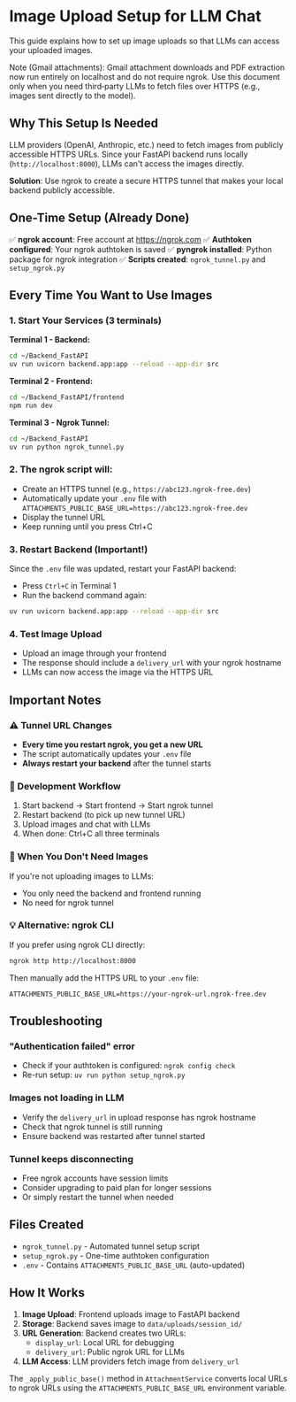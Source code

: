# Image Upload Setup for LLM Chat

This guide explains how to set up image uploads so that LLMs can access your uploaded images.

Note (Gmail attachments): Gmail attachment downloads and PDF extraction now run entirely on localhost and do not require ngrok. Use this document only when you need third‑party LLMs to fetch files over HTTPS (e.g., images sent directly to the model).

## Why This Setup Is Needed

LLM providers (OpenAI, Anthropic, etc.) need to fetch images from publicly accessible HTTPS URLs. Since your FastAPI backend runs locally (`http://localhost:8000`), LLMs can't access the images directly.

**Solution**: Use ngrok to create a secure HTTPS tunnel that makes your local backend publicly accessible.

## One-Time Setup (Already Done)

✅ **ngrok account**: Free account at https://ngrok.com
✅ **Authtoken configured**: Your ngrok authtoken is saved
✅ **pyngrok installed**: Python package for ngrok integration
✅ **Scripts created**: `ngrok_tunnel.py` and `setup_ngrok.py`

## Every Time You Want to Use Images

### 1. Start Your Services (3 terminals)

**Terminal 1 - Backend:**
```bash
cd ~/Backend_FastAPI
uv run uvicorn backend.app:app --reload --app-dir src
```

**Terminal 2 - Frontend:**
```bash
cd ~/Backend_FastAPI/frontend
npm run dev
```

**Terminal 3 - Ngrok Tunnel:**
```bash
cd ~/Backend_FastAPI
uv run python ngrok_tunnel.py
```

### 2. The ngrok script will:
- Create an HTTPS tunnel (e.g., `https://abc123.ngrok-free.dev`)
- Automatically update your `.env` file with `ATTACHMENTS_PUBLIC_BASE_URL=https://abc123.ngrok-free.dev`
- Display the tunnel URL
- Keep running until you press Ctrl+C

### 3. Restart Backend (Important!)
Since the `.env` file was updated, restart your FastAPI backend:
- Press `Ctrl+C` in Terminal 1
- Run the backend command again:
```bash
uv run uvicorn backend.app:app --reload --app-dir src
```

### 4. Test Image Upload
- Upload an image through your frontend
- The response should include a `delivery_url` with your ngrok hostname
- LLMs can now access the image via the HTTPS URL

## Important Notes

### ⚠️ Tunnel URL Changes
- **Every time you restart ngrok, you get a new URL**
- The script automatically updates your `.env` file
- **Always restart your backend** after the tunnel starts

### 🔄 Development Workflow
1. Start backend → Start frontend → Start ngrok tunnel
2. Restart backend (to pick up new tunnel URL)
3. Upload images and chat with LLMs
4. When done: Ctrl+C all three terminals

### 🚫 When You Don't Need Images
If you're not uploading images to LLMs:
- You only need the backend and frontend running
- No need for ngrok tunnel

### 💡 Alternative: ngrok CLI
If you prefer using ngrok CLI directly:
```bash
ngrok http http://localhost:8000
```
Then manually add the HTTPS URL to your `.env` file:
```
ATTACHMENTS_PUBLIC_BASE_URL=https://your-ngrok-url.ngrok-free.dev
```

## Troubleshooting

### "Authentication failed" error
- Check if your authtoken is configured: `ngrok config check`
- Re-run setup: `uv run python setup_ngrok.py`

### Images not loading in LLM
- Verify the `delivery_url` in upload response has ngrok hostname
- Check that ngrok tunnel is still running
- Ensure backend was restarted after tunnel started

### Tunnel keeps disconnecting
- Free ngrok accounts have session limits
- Consider upgrading to paid plan for longer sessions
- Or simply restart the tunnel when needed

## Files Created
- `ngrok_tunnel.py` - Automated tunnel setup script
- `setup_ngrok.py` - One-time authtoken configuration
- `.env` - Contains `ATTACHMENTS_PUBLIC_BASE_URL` (auto-updated)

## How It Works

1. **Image Upload**: Frontend uploads image to FastAPI backend
2. **Storage**: Backend saves image to `data/uploads/session_id/`
3. **URL Generation**: Backend creates two URLs:
   - `display_url`: Local URL for debugging
   - `delivery_url`: Public ngrok URL for LLMs
4. **LLM Access**: LLM providers fetch image from `delivery_url`

The `_apply_public_base()` method in `AttachmentService` converts local URLs to ngrok URLs using the `ATTACHMENTS_PUBLIC_BASE_URL` environment variable.
